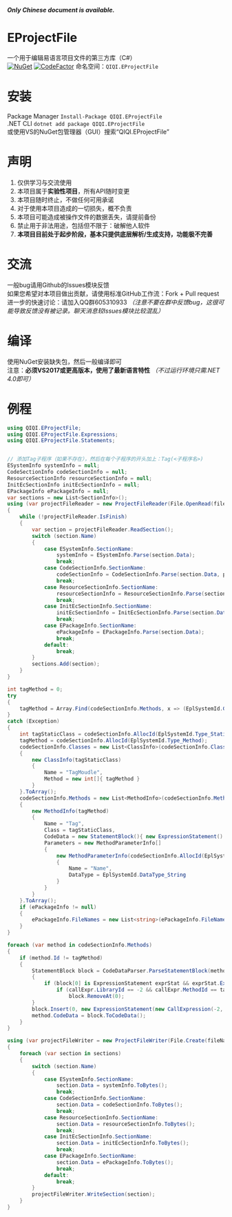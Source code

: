 ***Only Chinese document is available.***

# EProjectFile
一个用于编辑易语言项目文件的第三方库（C#）  
[![NuGet](https://img.shields.io/nuget/v/QIQI.EProjectFile.svg)](https://www.nuget.org/packages/QIQI.EProjectFile) [![CodeFactor](https://www.codefactor.io/repository/github/1354092549/eprojectfile/badge)](https://www.codefactor.io/repository/github/1354092549/eprojectfile)
命名空间：`QIQI.EProjectFile`  

# 安装
Package Manager `Install-Package QIQI.EProjectFile`  
.NET CLI `dotnet add package QIQI.EProjectFile`  
或使用VS的NuGet包管理器（GUI）搜索“QIQI.EProjectFile”  

# 声明
1. 仅供学习与交流使用
2. 本项目属于**实验性项目**，所有API随时变更
3. 本项目随时终止，不做任何可用承诺
4. 对于使用本项目造成的一切损失，概不负责
5. 本项目可能造成被操作文件的数据丢失，请提前备份
6. 禁止用于非法用途，包括但不限于：破解他人软件
7. **本项目目前处于起步阶段，基本只提供底层解析/生成支持，功能极不完善**

# 交流
一般bug请用Github的Issues模块反馈  
如果您希望对本项目做出贡献，请使用标准GitHub工作流：Fork + Pull request  
进一步的快速讨论：请加入QQ群605310933 *（注意不要在群中反馈bug，这很可能导致反馈没有被记录。聊天消息较Issues模块比较混乱）*  

# 编译
使用NuGet安装缺失包，然后一般编译即可  
注意：**必须VS2017或更高版本，使用了最新语言特性** *（不过运行环境只需.NET 4.0即可）*  

# 例程
```cs
using QIQI.EProjectFile;
using QIQI.EProjectFile.Expressions;
using QIQI.EProjectFile.Statements;


// 添加Tag子程序（如果不存在），然后在每个子程序的开头加上：Tag(<子程序名>)
ESystemInfo systemInfo = null;
CodeSectionInfo codeSectionInfo = null;
ResourceSectionInfo resourceSectionInfo = null;
InitEcSectionInfo initEcSectionInfo = null;
EPackageInfo ePackageInfo = null;
var sections = new List<SectionInfo>();
using (var projectFileReader = new ProjectFileReader(File.OpenRead(fileName)))
{
	while (!projectFileReader.IsFinish)
	{
		var section = projectFileReader.ReadSection();
		switch (section.Name)
		{
			case ESystemInfo.SectionName:
				systemInfo = ESystemInfo.Parse(section.Data);
				break;
			case CodeSectionInfo.SectionName:
				codeSectionInfo = CodeSectionInfo.Parse(section.Data, projectFileReader.CryptEc);
				break;
			case ResourceSectionInfo.SectionName:
				resourceSectionInfo = ResourceSectionInfo.Parse(section.Data);
				break;
			case InitEcSectionInfo.SectionName:
				initEcSectionInfo = InitEcSectionInfo.Parse(section.Data);
				break;
			case EPackageInfo.SectionName:
				ePackageInfo = EPackageInfo.Parse(section.Data);
				break;
			default:
				break;
		}
		sections.Add(section);
	}
}

int tagMethod = 0;
try
{
	tagMethod = Array.Find(codeSectionInfo.Methods, x => (EplSystemId.GetType(x.Class) == EplSystemId.Type_StaticClass || EplSystemId.GetType(x.Class) == EplSystemId.Type_FormClass) && x.Name.ToLower() == "Tag".ToLower()).Id;
}
catch (Exception)
{
	int tagStaticClass = codeSectionInfo.AllocId(EplSystemId.Type_StaticClass);
	tagMethod = codeSectionInfo.AllocId(EplSystemId.Type_Method);
	codeSectionInfo.Classes = new List<ClassInfo>(codeSectionInfo.Classes)
	{
		new ClassInfo(tagStaticClass)
		{
			Name = "TagMoudle",
			Method = new int[]{ tagMethod }
		}
	}.ToArray();
	codeSectionInfo.Methods = new List<MethodInfo>(codeSectionInfo.Methods)
	{
		new MethodInfo(tagMethod)
		{
			Name = "Tag",
			Class = tagStaticClass,
			CodeData = new StatementBlock(){ new ExpressionStatement() }.ToCodeData(),
			Parameters = new MethodParameterInfo[]
			{
				new MethodParameterInfo(codeSectionInfo.AllocId(EplSystemId.Type_Local))
				{
					Name = "Name",
					DataType = EplSystemId.DataType_String
				}
			}
		}
	}.ToArray();
	if (ePackageInfo != null)
	{
		ePackageInfo.FileNames = new List<string>(ePackageInfo.FileNames) { null }.ToArray();
	}
}

foreach (var method in codeSectionInfo.Methods) 
{
	if (method.Id != tagMethod)
	{
		StatementBlock block = CodeDataParser.ParseStatementBlock(method.CodeData.ExpressionData);
		{
			if (block[0] is ExpressionStatement exprStat && exprStat.Expression is CallExpression callExpr)
				if (callExpr.LibraryId == -2 && callExpr.MethodId == tagMethod)
					block.RemoveAt(0);
		}
		block.Insert(0, new ExpressionStatement(new CallExpression(-2, tagMethod, new ParamListExpression() { new StringLiteral(method.Name) }), false, "Added from C# Project \"EProjectFile\""));
		method.CodeData = block.ToCodeData();
	}
}

using (var projectFileWriter = new ProjectFileWriter(File.Create(fileName)))
{
	foreach (var section in sections)
	{
		switch (section.Name)
		{
			case ESystemInfo.SectionName:
				section.Data = systemInfo.ToBytes();
				break;
			case CodeSectionInfo.SectionName:
				section.Data = codeSectionInfo.ToBytes();
				break;
			case ResourceSectionInfo.SectionName:
				section.Data = resourceSectionInfo.ToBytes();
				break;
			case InitEcSectionInfo.SectionName:
				section.Data = initEcSectionInfo.ToBytes();
				break;
			case EPackageInfo.SectionName:
				section.Data = ePackageInfo.ToBytes();
				break;
			default:
				break;
		}
		projectFileWriter.WriteSection(section);
	}
}
```
